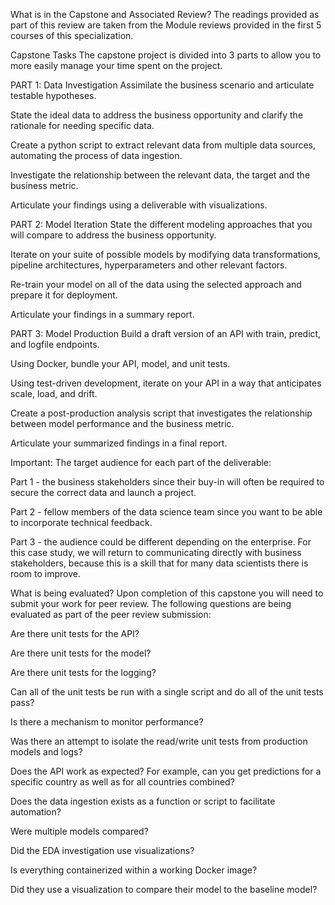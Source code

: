 What is in the Capstone and Associated Review?
The readings provided as part of this review are taken from the Module reviews provided in the first 5 courses of this specialization.  

Capstone Tasks
The capstone project is divided into 3 parts to allow you to more easily manage your time spent on the project.

PART 1: Data Investigation
Assimilate the business scenario and articulate testable hypotheses.

State the ideal data to address the business opportunity and clarify the rationale for needing specific data.

Create a python script to extract relevant data from multiple data sources, automating the process of data ingestion.

Investigate the relationship between the relevant data, the target and the business metric.

Articulate your findings using a deliverable with visualizations.

PART 2: Model Iteration
State the different modeling approaches that you will compare to address the business opportunity.

Iterate on your suite of possible models by modifying data transformations, pipeline architectures, hyperparameters and other relevant factors.

Re-train your model on all of the data using the selected approach and prepare it for deployment.

Articulate your findings in a summary report.

PART 3: Model Production
Build a draft version of an API with train, predict, and logfile endpoints.

Using Docker, bundle your API, model, and unit tests.

Using test-driven development, iterate on your API in a way that anticipates scale, load, and drift.

Create a post-production analysis script that investigates the relationship between model performance and the business metric.

Articulate your summarized findings in a final report.

Important:
The target audience for each part of the deliverable:

Part 1 - the business stakeholders since their buy-in will often be required to secure the correct data and launch a project. 

Part 2 - fellow members of the data science team since you want to be able to incorporate technical feedback. 

Part 3 - the audience could be different depending on the enterprise. For this case study, we will return to communicating directly with business stakeholders, because this is a skill that for many data scientists there is room to improve.

What is being evaluated?
Upon completion of this capstone you will need to submit your work for peer review.  The following questions are being evaluated as part of the peer review submission:

Are there unit tests for the API?

Are there unit tests for the model?

Are there unit tests for the logging?

Can all of the unit tests be run with a single script and do all of the unit tests pass?

Is there a mechanism to monitor performance?

Was there an attempt to isolate the read/write unit tests from production models and logs?

Does the API work as expected? For example, can you get predictions for a specific country as well as for all countries combined?

Does the data ingestion exists as a function or script to facilitate automation?

Were multiple models compared?

Did the EDA investigation use visualizations?

Is everything containerized within a working Docker image?

Did they use a visualization to compare their model to the baseline model?